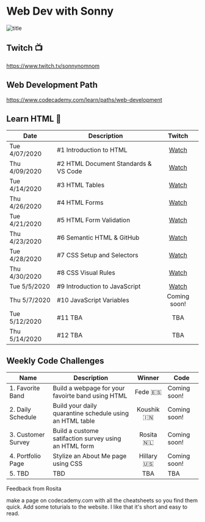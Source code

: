 # Web Dev with Sonny

![title](https://github.com/sonnynomnom/web-dev-with-sonny/blob/master/logo.gif)

## Twitch 📺

https://www.twitch.tv/sonnynomnom

## Web Development Path

https://www.codecademy.com/learn/paths/web-development

## Learn HTML 🦴

| Date | Description | Twitch |
| --- | --- |:---:|
| Tue 4/07/2020 | #1 Introduction to HTML | [Watch](https://www.twitch.tv/videos/586254495?collection=8sq6CqKWAxaitw) |
| Thu 4/09/2020 | #2 HTML Document Standards & VS Code| [Watch](https://www.twitch.tv/videos/591215784?collection=8sq6CqKWAxaitw) |
| Tue 4/14/2020 | #3 HTML Tables | [Watch](https://www.twitch.tv/videos/592993926?collection=8sq6CqKWAxaitw) | 
| Thu 4/26/2020 | #4 HTML Forms | [Watch](https://www.twitch.tv/videos/594051849?collection=8sq6CqKWAxaitw) |
| Tue 4/21/2020 | #5 HTML Form Validation | [Watch](https://www.twitch.tv/videos/600059918?collection=8sq6CqKWAxaitw) |
| Thu 4/23/2020 | #6 Semantic HTML & GitHub | [Watch](https://www.twitch.tv/videos/600059918?collection=8sq6CqKWAxaitw) |
| Tue 4/28/2020 | #7 CSS Setup and Selectors | [Watch](https://www.twitch.tv/videos/613063611) | 
| Thu 4/30/2020 | #8 CSS Visual Rules | [Watch](https://www.twitch.tv/videos/613084168) | 
| Tue 5/5/2020 | #9 Introduction to JavaScript | [Watch](https://www.twitch.tv/videos/613142380) | 
| Thu 5/7/2020 | #10 JavaScript Variables | Coming soon! | 
| Tue 5/12/2020 | #11 TBA | TBA | 
| Thu 5/14/2020 | #12 TBA | TBA | 


## Weekly Code Challenges

| Name | Description | Winner | Code |
| --- | --- |:---:| --- |
| 1. Favorite Band | Build a webpage for your favoirte band using HTML | Fede 🇪🇸 | Coming soon! | 
| 2. Daily Schedule | Build your daily quarantine schedule using an HTML table | Koushik 🇮🇳 | Coming soon! |
| 3. Customer Survey | Build a custome satifaction survey using an HTML form | Rosita 🇳🇱 | Coming soon! |
| 4. Portfolio Page | Stylize an About Me page using CSS | Hillary 🇺🇸 | Coming soon! |
| 5. TBD | TBD | TBA | TBA |

Feedback from Rosita

make a page on codecademy.com with all the cheatsheets so you find them quick.
Add some toturials to the website.
I like that it's short and easy to read.  
